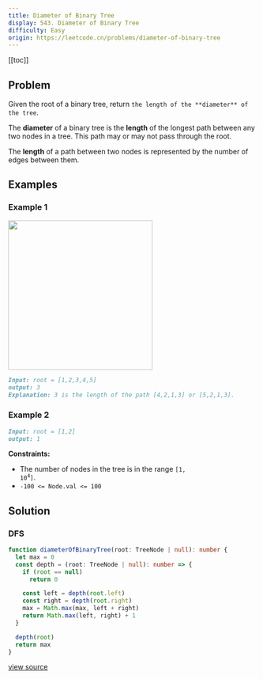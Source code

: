 ```yaml
---
title: Diameter of Binary Tree
display: 543. Diameter of Binary Tree
difficulty: Easy
origin: https://leetcode.cn/problems/diameter-of-binary-tree
---
```


[[toc]]

## Problem

Given the root of a binary tree, return `the length of the **diameter** of the tree`.

The **diameter** of a binary tree is the **length** of the longest path between any two nodes in a tree. This path may or may not pass through the root.

The **length** of a path between two nodes is represented by the number of edges between them.

## Examples

### Example 1

<img alt="" src="https://assets.leetcode.com/uploads/2021/03/06/diamtree.jpg" style="width: 292px; height: 302px;" />

```md
Input: root = [1,2,3,4,5]
output: 3
Explanation: 3 is the length of the path [4,2,1,3] or [5,2,1,3].
```

### Example 2

```md
Input: root = [1,2]
output: 1
```

**Constraints:**

- The number of nodes in the tree is in the range <code>[1, 10<sup>4</sup>]</code>.
- `-100 <= Node.val <= 100`

## Solution

### DFS

```ts
function diameterOfBinaryTree(root: TreeNode | null): number {
  let max = 0
  const depth = (root: TreeNode | null): number => {
    if (root == null)
      return 0

    const left = depth(root.left)
    const right = depth(root.right)
    max = Math.max(max, left + right)
    return Math.max(left, right) + 1
  }

  depth(root)
  return max
}
```

[view source](https://leetcode.cn/problems/diameter-of-binary-tree)
